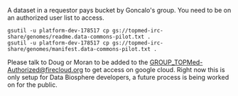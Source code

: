 A dataset in a requestor pays bucket by Goncalo's group.  You need to be on an authorized user list to access.

```
gsutil -u platform-dev-178517 cp gs://topmed-irc-share/genomes/readme.data-commons-pilot.txt .
gsutil -u platform-dev-178517 cp gs://topmed-irc-share/genomes/manifest.data-commons-pilot.txt .
```

Please talk to Doug or Moran to be added to the GROUP_TOPMed-Authorized@firecloud.org to get access on google cloud.  Right now this is only setup for Data Biosphere developers, a future process is being worked on for the public.

